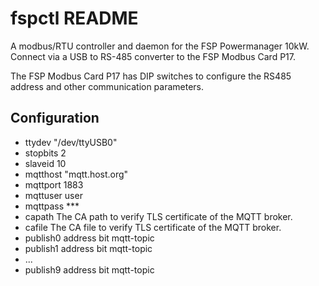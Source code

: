 fspctl README
=============

A modbus/RTU controller and daemon for the FSP Powermanager 10kW. Connect via a
USB to RS-485 converter to the FSP Modbus Card P17.

The FSP Modbus Card P17 has DIP switches to configure the RS485 address and
other communication parameters.

Configuration
-------------

- ttydev    "/dev/ttyUSB0"
- stopbits   2
- slaveid    10
- mqtthost  "mqtt.host.org"
- mqttport   1883
- mqttuser   user
- mqttpass   ***
- capath     The CA path to verify TLS certificate of the MQTT broker.
- cafile     The CA file to verify TLS certificate of the MQTT broker.
- publish0   address bit mqtt-topic
- publish1   address bit mqtt-topic
- ...
- publish9   address bit mqtt-topic


